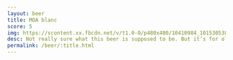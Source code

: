 ```yaml
---
layout: beer
title: MOA blanc
score: 5
img: https://scontent.xx.fbcdn.net/v/t1.0-0/p480x480/10410984_10153053839163745_7731660578628364886_n.jpg?oh=7f423e4ffd7834f5e067c769c1c57cd7&oe=583A2E74
desc: Not really sure what this beer is supposed to be. But it’s for olympians
permalink: /beer/:title.html
---
```


